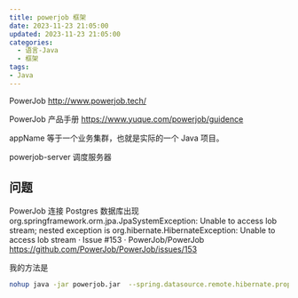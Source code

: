 ```yaml
---
title: powerjob 框架
date: 2023-11-23 21:05:00
updated: 2023-11-23 21:05:00
categories:
  - 语言-Java
  - 框架
tags:
- Java
---
```


PowerJob
<http://www.powerjob.tech/>

PowerJob 产品手册
<https://www.yuque.com/powerjob/guidence>

appName 等于一个业务集群，也就是实际的一个 Java 项目。

powerjob-server 调度服务器
<!-- more -->

## 问题

PowerJob 连接 Postgres 数据库出现 org.springframework.orm.jpa.JpaSystemException: Unable to access lob stream; nested exception is org.hibernate.HibernateException: Unable to access lob stream · Issue #153 · PowerJob/PowerJob
<https://github.com/PowerJob/PowerJob/issues/153>

我的方法是

```sh
nohup java -jar powerjob.jar  --spring.datasource.remote.hibernate.properties.hibernate.dialect=tech.powerjob.server.persistence.config.dialect.PowerJobPGDialect
```
